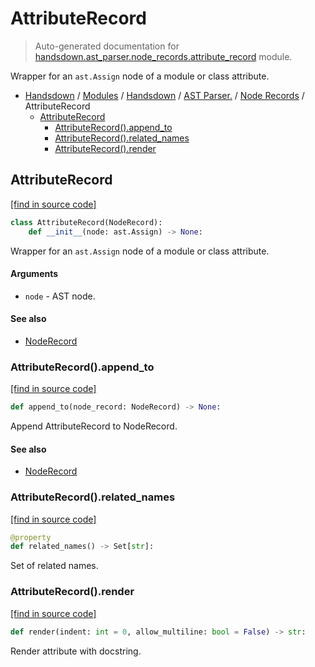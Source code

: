 # AttributeRecord

> Auto-generated documentation for [handsdown.ast_parser.node_records.attribute_record](https://github.com/vemel/handsdown/blob/main/handsdown/ast_parser/node_records/attribute_record.py) module.

Wrapper for an `ast.Assign` node of a module or class attribute.

- [Handsdown](../../../README.md#-handsdown---python-documentation-generator) / [Modules](../../../MODULES.md#modules) / [Handsdown](../../index.md#handsdown) / [AST Parser.](../index.md#ast-parser) / [Node Records](index.md#node-records) / AttributeRecord
    - [AttributeRecord](#attributerecord)
        - [AttributeRecord().append_to](#attributerecordappend_to)
        - [AttributeRecord().related_names](#attributerecordrelated_names)
        - [AttributeRecord().render](#attributerecordrender)

## AttributeRecord

[[find in source code]](https://github.com/vemel/handsdown/blob/main/handsdown/ast_parser/node_records/attribute_record.py#L12)

```python
class AttributeRecord(NodeRecord):
    def __init__(node: ast.Assign) -> None:
```

Wrapper for an `ast.Assign` node of a module or class attribute.

#### Arguments

- `node` - AST node.

#### See also

- [NodeRecord](node_record.md#noderecord)

### AttributeRecord().append_to

[[find in source code]](https://github.com/vemel/handsdown/blob/main/handsdown/ast_parser/node_records/attribute_record.py#L57)

```python
def append_to(node_record: NodeRecord) -> None:
```

Append AttributeRecord to NodeRecord.

#### See also

- [NodeRecord](node_record.md#noderecord)

### AttributeRecord().related_names

[[find in source code]](https://github.com/vemel/handsdown/blob/main/handsdown/ast_parser/node_records/attribute_record.py#L29)

```python
@property
def related_names() -> Set[str]:
```

Set of related names.

### AttributeRecord().render

[[find in source code]](https://github.com/vemel/handsdown/blob/main/handsdown/ast_parser/node_records/attribute_record.py#L51)

```python
def render(indent: int = 0, allow_multiline: bool = False) -> str:
```

Render attribute with docstring.
